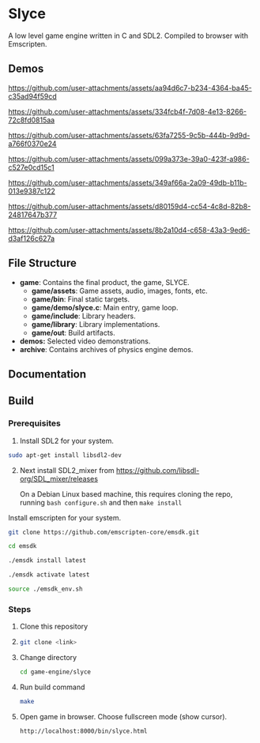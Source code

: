 # Slyce

A low level game engine written in C and SDL2. Compiled to browser with Emscripten.

## Demos

https://github.com/user-attachments/assets/aa94d6c7-b234-4364-ba45-c35ad94f59cd

https://github.com/user-attachments/assets/334fcb4f-7d08-4e13-8266-72c8fd0815aa

https://github.com/user-attachments/assets/63fa7255-9c5b-444b-9d9d-a766f0370e24

https://github.com/user-attachments/assets/099a373e-39a0-423f-a986-c527e0cd15c1

https://github.com/user-attachments/assets/349af66a-2a09-49db-b11b-013e9387c122

https://github.com/user-attachments/assets/d80159d4-cc54-4c8d-82b8-24817647b377

https://github.com/user-attachments/assets/8b2a10d4-c658-43a3-9ed6-d3af126c627a

## File Structure
- **game**: Contains the final product, the game, SLYCE.
  - **game/assets**: Game assets, audio, images, fonts, etc.
  - **game/bin**: Final static targets.
  - **game/demo/slyce.c**: Main entry, game loop.
  - **game/include**: Library headers.
  - **game/library**: Library implementations.
  - **game/out**: Build artifacts.
- **demos:** Selected video demonstrations.
- **archive**: Contains archives of physics engine demos.
## Documentation

## Build
### Prerequisites
1. Install SDL2 for your system.
```bash
sudo apt-get install libsdl2-dev
```

2. Next install SDL2_mixer from https://github.com/libsdl-org/SDL_mixer/releases

   On a Debian Linux based machine, this requires cloning the repo, running `bash configure.sh` and then `make install`

Install emscripten for your system.
```bash
git clone https://github.com/emscripten-core/emsdk.git
```
```bash
cd emsdk
```
```bash
./emsdk install latest
```
```bash
./emsdk activate latest
```
```bash
source ./emsdk_env.sh
```
### Steps
1. Clone this repository
2.
    ```bash
    git clone <link>
    ```
1. Change directory
   ```bash
   cd game-engine/slyce
    ```
1. Run build command
   ```bash
   make
    ```
5. Open game in browser. Choose fullscreen mode (show cursor).
   ```bash
   http://localhost:8000/bin/slyce.html
    ```
